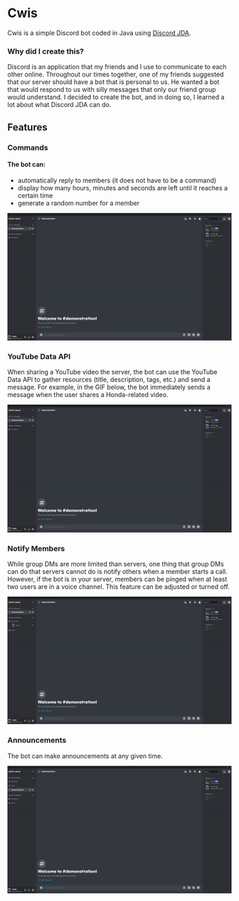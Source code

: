 # Cwis
Cwis is a simple Discord bot coded in Java using [Discord JDA](https://github.com/DV8FromTheWorld/JDA).

### Why did I create this?
Discord is an application that my friends and I use to communicate to each other online. Throughout our times together, one of my friends suggested that our server should have a bot that is personal to us. He wanted a bot that would respond to us with silly messages that only our friend group would understand. I decided to create the bot, and in doing so, I learned a lot about what Discord JDA can do.

## Features
### Commands
#### The bot can:
- automatically reply to members (it does not have to be a command)
- display how many hours, minutes and seconds are left until it reaches a certain time
- generate a random number for a member

![Commands](media/demo1.gif)

### YouTube Data API
When sharing a YouTube video the server, the bot can use the YouTube Data API to gather resources (title, description, tags, etc.) and send a message. For example, in the GIF below, the bot immediately sends a message when the user shares a Honda-related video.

![YouTube Data API](media/demo2.gif)

### Notify Members
While group DMs are more limited than servers, one thing that group DMs can do that servers cannot do is notify others when a member starts a call. However, if the bot is in your server, members can be pinged when at least two users are in a voice channel. This feature can be adjusted or turned off.

![Notify Members](media/demo3.gif)

### Announcements
The bot can make announcements at any given time.

![Announcements](media/demo4.gif)